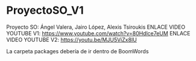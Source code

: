 # ProyectoSO_V1
Proyecto SO: Ángel Valera, Jairo López, Alexis Tsiroukis
ENLACE VIDEO YOUTUBE V1: https://www.youtube.com/watch?v=80Hdlce7eUM
ENLACE VIDEO YOUTUBE V2: https://youtu.be/MJU5ViZx8IU

La carpeta packages debería de ir dentro de BoomWords
